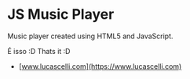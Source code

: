 # JS Music Player
Music player created using HTML5 and JavaScript.

É isso :D
Thats it :D
* [www.lucascelli.com](https://www.lucascelli.com)
